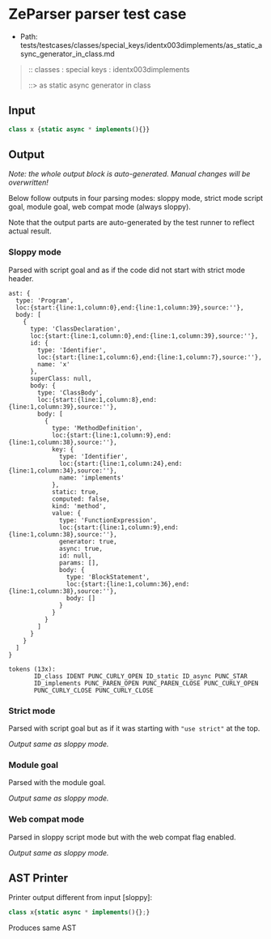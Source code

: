 # ZeParser parser test case

- Path: tests/testcases/classes/special_keys/identx003dimplements/as_static_async_generator_in_class.md

> :: classes : special keys : identx003dimplements
>
> ::> as static async generator in class

## Input

`````js
class x {static async * implements(){}}
`````

## Output

_Note: the whole output block is auto-generated. Manual changes will be overwritten!_

Below follow outputs in four parsing modes: sloppy mode, strict mode script goal, module goal, web compat mode (always sloppy).

Note that the output parts are auto-generated by the test runner to reflect actual result.

### Sloppy mode

Parsed with script goal and as if the code did not start with strict mode header.

`````
ast: {
  type: 'Program',
  loc:{start:{line:1,column:0},end:{line:1,column:39},source:''},
  body: [
    {
      type: 'ClassDeclaration',
      loc:{start:{line:1,column:0},end:{line:1,column:39},source:''},
      id: {
        type: 'Identifier',
        loc:{start:{line:1,column:6},end:{line:1,column:7},source:''},
        name: 'x'
      },
      superClass: null,
      body: {
        type: 'ClassBody',
        loc:{start:{line:1,column:8},end:{line:1,column:39},source:''},
        body: [
          {
            type: 'MethodDefinition',
            loc:{start:{line:1,column:9},end:{line:1,column:38},source:''},
            key: {
              type: 'Identifier',
              loc:{start:{line:1,column:24},end:{line:1,column:34},source:''},
              name: 'implements'
            },
            static: true,
            computed: false,
            kind: 'method',
            value: {
              type: 'FunctionExpression',
              loc:{start:{line:1,column:9},end:{line:1,column:38},source:''},
              generator: true,
              async: true,
              id: null,
              params: [],
              body: {
                type: 'BlockStatement',
                loc:{start:{line:1,column:36},end:{line:1,column:38},source:''},
                body: []
              }
            }
          }
        ]
      }
    }
  ]
}

tokens (13x):
       ID_class IDENT PUNC_CURLY_OPEN ID_static ID_async PUNC_STAR
       ID_implements PUNC_PAREN_OPEN PUNC_PAREN_CLOSE PUNC_CURLY_OPEN
       PUNC_CURLY_CLOSE PUNC_CURLY_CLOSE
`````

### Strict mode

Parsed with script goal but as if it was starting with `"use strict"` at the top.

_Output same as sloppy mode._

### Module goal

Parsed with the module goal.

_Output same as sloppy mode._

### Web compat mode

Parsed in sloppy script mode but with the web compat flag enabled.

_Output same as sloppy mode._

## AST Printer

Printer output different from input [sloppy]:

````js
class x{static async * implements(){};}
````

Produces same AST

